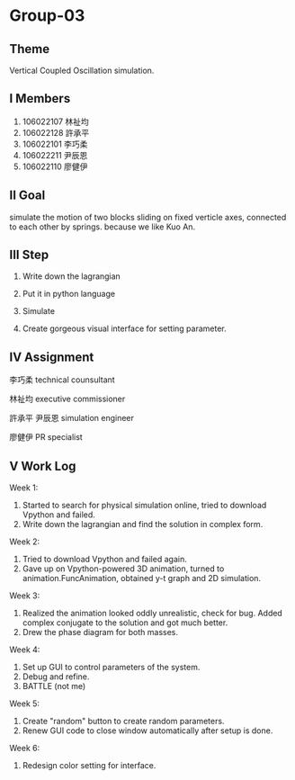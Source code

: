 # Group-03

## Theme
Vertical Coupled Oscillation simulation.


## I Members
1. 106022107 林祉均
2. 106022128 許承平
3. 106022101 李巧柔
4. 106022211 尹辰恩
5. 106022110 廖健伊


## II Goal
simulate the motion of two blocks sliding on fixed verticle axes, connected to each other by springs. because we like Kuo An.

## III Step
1. Write down the lagrangian

2. Put it in python language

3. Simulate

4. Create gorgeous visual interface for setting parameter.

## IV Assignment

 李巧柔 technical counsultant
 
 林祉均 executive commissioner
 
 許承平 尹辰恩 simulation engineer
 
 廖健伊 PR specialist
 
## V Work Log

 Week 1:
   1. Started to search for physical simulation online, tried to download Vpython and failed.
   2. Write down the lagrangian and find the solution in complex form.
   
 Week 2:
   1. Tried to download Vpython and failed again.
   2. Gave up on Vpython-powered 3D animation, turned to animation.FuncAnimation, obtained y-t graph and 2D simulation.
   
 Week 3:
   1. Realized the animation looked oddly unrealistic, check for bug. Added complex conjugate to the solution and got much better. 
   2. Drew the phase diagram for both masses.
   
 Week 4:
   1. Set up GUI to control parameters of the system.
   2. Debug and refine.
   3. BATTLE (not me)
   
 Week 5:
   1. Create "random" button to create random parameters.
   2. Renew GUI code to close window automatically after setup is done.
   
 Week 6:
   1. Redesign color setting for interface.
   
 
 
